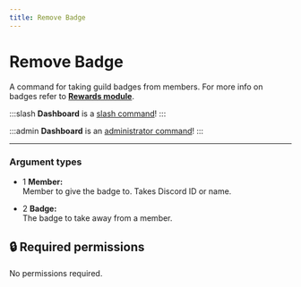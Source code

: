 ```yaml
---
title: Remove Badge
---
```

# Remove Badge

A command for taking guild badges from members. For more info on badges refer to [**Rewards module**](https://docs.monni.fyi/modules/rewards).

:::slash
**Dashboard** is a [slash command](/misc/info/slash/)!
:::

:::admin
**Dashboard** is an [administrator command](/misc/info/admin)!
:::
 
---

### Argument types

- 1 **Member:**  
    Member to give the badge to. Takes Discord ID or name.
    
- 2 **Badge:**  
    The badge to take away from a member.
    

## 🔒 Required permissions

No permissions required.